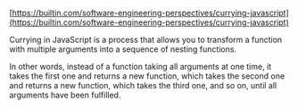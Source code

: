 [https://builtin.com/software-engineering-perspectives/currying-javascript](https://builtin.com/software-engineering-perspectives/currying-javascript)

Currying in JavaScript is a process that allows you to transform a function with multiple arguments into a sequence of nesting functions.

In other words, instead of a function taking all arguments at one time, it takes the first one and returns a new function, which takes the second one and returns a new function, which takes the third one, and so on, until all arguments have been fulfilled.
